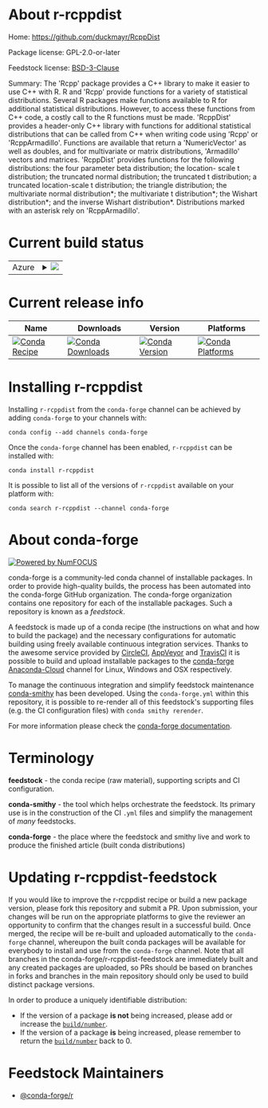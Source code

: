 About r-rcppdist
================

Home: https://github.com/duckmayr/RcppDist

Package license: GPL-2.0-or-later

Feedstock license: [BSD-3-Clause](https://github.com/conda-forge/r-rcppdist-feedstock/blob/master/LICENSE.txt)

Summary: The 'Rcpp' package provides a C++ library to make it easier to use C++ with R. R and 'Rcpp' provide functions for a variety of statistical distributions. Several R packages make functions available to R for additional statistical distributions. However, to access these functions from C++ code, a costly call to the R functions must be made. 'RcppDist' provides a header-only C++ library with functions for additional statistical distributions that can be called from C++ when writing code using 'Rcpp' or 'RcppArmadillo'. Functions are available that return a 'NumericVector' as well as doubles, and for multivariate or matrix distributions, 'Armadillo' vectors and matrices. 'RcppDist' provides functions for the following distributions: the four parameter beta distribution; the location- scale t distribution; the truncated normal distribution; the truncated t distribution; a truncated location-scale t distribution; the triangle distribution; the multivariate normal distribution*; the multivariate t distribution*; the Wishart distribution*; and the inverse Wishart distribution*. Distributions marked with an asterisk rely on 'RcppArmadillo'.

Current build status
====================


<table>
    
  <tr>
    <td>Azure</td>
    <td>
      <details>
        <summary>
          <a href="https://dev.azure.com/conda-forge/feedstock-builds/_build/latest?definitionId=11143&branchName=master">
            <img src="https://dev.azure.com/conda-forge/feedstock-builds/_apis/build/status/r-rcppdist-feedstock?branchName=master">
          </a>
        </summary>
        <table>
          <thead><tr><th>Variant</th><th>Status</th></tr></thead>
          <tbody><tr>
              <td>linux_64_r_base3.6</td>
              <td>
                <a href="https://dev.azure.com/conda-forge/feedstock-builds/_build/latest?definitionId=11143&branchName=master">
                  <img src="https://dev.azure.com/conda-forge/feedstock-builds/_apis/build/status/r-rcppdist-feedstock?branchName=master&jobName=linux&configuration=linux_64_r_base3.6" alt="variant">
                </a>
              </td>
            </tr><tr>
              <td>linux_64_r_base4.0</td>
              <td>
                <a href="https://dev.azure.com/conda-forge/feedstock-builds/_build/latest?definitionId=11143&branchName=master">
                  <img src="https://dev.azure.com/conda-forge/feedstock-builds/_apis/build/status/r-rcppdist-feedstock?branchName=master&jobName=linux&configuration=linux_64_r_base4.0" alt="variant">
                </a>
              </td>
            </tr><tr>
              <td>osx_64_r_base3.6</td>
              <td>
                <a href="https://dev.azure.com/conda-forge/feedstock-builds/_build/latest?definitionId=11143&branchName=master">
                  <img src="https://dev.azure.com/conda-forge/feedstock-builds/_apis/build/status/r-rcppdist-feedstock?branchName=master&jobName=osx&configuration=osx_64_r_base3.6" alt="variant">
                </a>
              </td>
            </tr><tr>
              <td>osx_64_r_base4.0</td>
              <td>
                <a href="https://dev.azure.com/conda-forge/feedstock-builds/_build/latest?definitionId=11143&branchName=master">
                  <img src="https://dev.azure.com/conda-forge/feedstock-builds/_apis/build/status/r-rcppdist-feedstock?branchName=master&jobName=osx&configuration=osx_64_r_base4.0" alt="variant">
                </a>
              </td>
            </tr><tr>
              <td>win_64_r_base3.6</td>
              <td>
                <a href="https://dev.azure.com/conda-forge/feedstock-builds/_build/latest?definitionId=11143&branchName=master">
                  <img src="https://dev.azure.com/conda-forge/feedstock-builds/_apis/build/status/r-rcppdist-feedstock?branchName=master&jobName=win&configuration=win_64_r_base3.6" alt="variant">
                </a>
              </td>
            </tr><tr>
              <td>win_64_r_base4.0</td>
              <td>
                <a href="https://dev.azure.com/conda-forge/feedstock-builds/_build/latest?definitionId=11143&branchName=master">
                  <img src="https://dev.azure.com/conda-forge/feedstock-builds/_apis/build/status/r-rcppdist-feedstock?branchName=master&jobName=win&configuration=win_64_r_base4.0" alt="variant">
                </a>
              </td>
            </tr>
          </tbody>
        </table>
      </details>
    </td>
  </tr>
</table>

Current release info
====================

| Name | Downloads | Version | Platforms |
| --- | --- | --- | --- |
| [![Conda Recipe](https://img.shields.io/badge/recipe-r--rcppdist-green.svg)](https://anaconda.org/conda-forge/r-rcppdist) | [![Conda Downloads](https://img.shields.io/conda/dn/conda-forge/r-rcppdist.svg)](https://anaconda.org/conda-forge/r-rcppdist) | [![Conda Version](https://img.shields.io/conda/vn/conda-forge/r-rcppdist.svg)](https://anaconda.org/conda-forge/r-rcppdist) | [![Conda Platforms](https://img.shields.io/conda/pn/conda-forge/r-rcppdist.svg)](https://anaconda.org/conda-forge/r-rcppdist) |

Installing r-rcppdist
=====================

Installing `r-rcppdist` from the `conda-forge` channel can be achieved by adding `conda-forge` to your channels with:

```
conda config --add channels conda-forge
```

Once the `conda-forge` channel has been enabled, `r-rcppdist` can be installed with:

```
conda install r-rcppdist
```

It is possible to list all of the versions of `r-rcppdist` available on your platform with:

```
conda search r-rcppdist --channel conda-forge
```


About conda-forge
=================

[![Powered by NumFOCUS](https://img.shields.io/badge/powered%20by-NumFOCUS-orange.svg?style=flat&colorA=E1523D&colorB=007D8A)](http://numfocus.org)

conda-forge is a community-led conda channel of installable packages.
In order to provide high-quality builds, the process has been automated into the
conda-forge GitHub organization. The conda-forge organization contains one repository
for each of the installable packages. Such a repository is known as a *feedstock*.

A feedstock is made up of a conda recipe (the instructions on what and how to build
the package) and the necessary configurations for automatic building using freely
available continuous integration services. Thanks to the awesome service provided by
[CircleCI](https://circleci.com/), [AppVeyor](https://www.appveyor.com/)
and [TravisCI](https://travis-ci.com/) it is possible to build and upload installable
packages to the [conda-forge](https://anaconda.org/conda-forge)
[Anaconda-Cloud](https://anaconda.org/) channel for Linux, Windows and OSX respectively.

To manage the continuous integration and simplify feedstock maintenance
[conda-smithy](https://github.com/conda-forge/conda-smithy) has been developed.
Using the ``conda-forge.yml`` within this repository, it is possible to re-render all of
this feedstock's supporting files (e.g. the CI configuration files) with ``conda smithy rerender``.

For more information please check the [conda-forge documentation](https://conda-forge.org/docs/).

Terminology
===========

**feedstock** - the conda recipe (raw material), supporting scripts and CI configuration.

**conda-smithy** - the tool which helps orchestrate the feedstock.
                   Its primary use is in the construction of the CI ``.yml`` files
                   and simplify the management of *many* feedstocks.

**conda-forge** - the place where the feedstock and smithy live and work to
                  produce the finished article (built conda distributions)


Updating r-rcppdist-feedstock
=============================

If you would like to improve the r-rcppdist recipe or build a new
package version, please fork this repository and submit a PR. Upon submission,
your changes will be run on the appropriate platforms to give the reviewer an
opportunity to confirm that the changes result in a successful build. Once
merged, the recipe will be re-built and uploaded automatically to the
`conda-forge` channel, whereupon the built conda packages will be available for
everybody to install and use from the `conda-forge` channel.
Note that all branches in the conda-forge/r-rcppdist-feedstock are
immediately built and any created packages are uploaded, so PRs should be based
on branches in forks and branches in the main repository should only be used to
build distinct package versions.

In order to produce a uniquely identifiable distribution:
 * If the version of a package **is not** being increased, please add or increase
   the [``build/number``](https://conda.io/docs/user-guide/tasks/build-packages/define-metadata.html#build-number-and-string).
 * If the version of a package **is** being increased, please remember to return
   the [``build/number``](https://conda.io/docs/user-guide/tasks/build-packages/define-metadata.html#build-number-and-string)
   back to 0.

Feedstock Maintainers
=====================

* [@conda-forge/r](https://github.com/conda-forge/r/)

